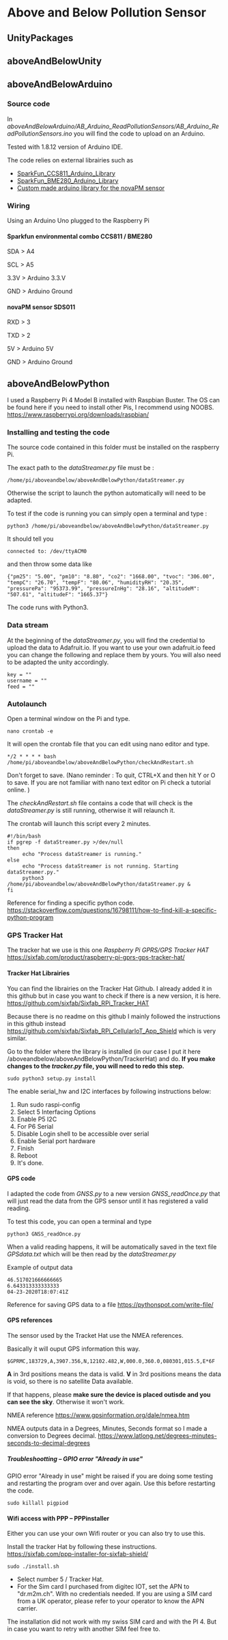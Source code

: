 # Above and Below Pollution Sensor

## UnityPackages

## aboveAndBelowUnity


## aboveAndBelowArduino

### Source code
In *aboveAndBelowArduino/AB_Arduino_ReadPollutionSensors/AB_Arduino_ReadPollutionSensors.ino* you will find the code to upload on an Arduino. 

Tested with 1.8.12 version of Arduino IDE.

The code relies on external librairies such as 
* [SparkFun_CCS811_Arduino_Library](https://github.com/sparkfun/SparkFun_CCS811_Arduino_Library)
* [SparkFun_BME280_Arduino_Library](https://github.com/sparkfun/SparkFun_BME280_Arduino_Library)
* [Custom made arduino library for the novaPM sensor](https://github.com/lauraperrenoud/novaPM)
 

### Wiring
Using an Arduino Uno plugged to the Raspberry Pi

#### Sparkfun environmental combo CCS811 / BME280

SDA > A4

SCL > A5

3.3V > Arduino 3.3.V

GND > Arduino Ground

#### novaPM sensor SDS011

RXD > 3

TXD > 2

5V > Arduino 5V

GND > Arduino Ground

## aboveAndBelowPython
 
I used a Raspberry Pi 4 Model B installed with Raspbian Buster. 
The OS can be found here if you need to install other Pis, I recommend using NOOBS. https://www.raspberrypi.org/downloads/raspbian/

### Installing and testing the code
The source code contained in this folder must be installed on the raspberry Pi. 

The exact path to the *dataStreamer.py* file must be :
```
/home/pi/aboveandbelow/aboveAndBelowPython/dataStreamer.py
```
Otherwise the script to launch the python automatically will need to be adapted. 

To test if the code is running you can simply open a terminal and type :
```
python3 /home/pi/aboveandbelow/aboveAndBelowPython/dataStreamer.py
```
It should tell you
```
connected to: /dev/ttyACM0
```
and then throw some data like
```
{"pm25": "5.00", "pm10": "8.80", "co2": "1668.00", "tvoc": "306.00", "tempC": "26.70", "tempF": "80.06", "humidityRH": "20.35", "pressurePa": "95373.99", "pressureInHg": "28.16", "altitudeM": "507.61", "altitudeF": "1665.37"}
```
The code runs with Python3. 

### Data stream

At the beginning of the *dataStreamer.py*, you will find the credential to upload the data to Adafruit.io. If you want to use your own adafruit.io feed you can change the following and replace them by yours. You will also need to be adapted the unity accordingly. 
```
key = ""
username = ""
feed = ""
```

### Autolaunch

Open a terminal window on the Pi and type.
```
nano crontab -e
```
It will open the crontab file that you can edit using nano editor and type. 
```
*/2 * * * * bash /home/pi/aboveandbelow/aboveAndBelowPython/checkAndRestart.sh
```
Don't forget to save. (Nano reminder : To quit, CTRL+X and then hit Y or O to save. If you are not familiar with nano text editor on Pi check a tutorial online. )

The *checkAndRestart.sh* file contains a code that will check is the *dataStreamer.py* is still running, otherwise it will relaunch it. 

The crontab will launch this script every 2 minutes. 

```
#!/bin/bash
if pgrep -f dataStreamer.py >/dev/null
then
     echo "Process dataStreamer is running."
else
     echo "Process dataStreamer is not running. Starting dataStreamer.py."
   	 python3 /home/pi/aboveandbelow/aboveAndBelowPython/dataStreamer.py &
fi
```
Reference for finding a specific python code. 
https://stackoverflow.com/questions/16798111/how-to-find-kill-a-specific-python-program


### GPS Tracker Hat
The tracker hat we use is this one *Raspberry Pi GPRS/GPS Tracker HAT*
https://sixfab.com/product/raspberry-pi-gprs-gps-tracker-hat/


#### Tracker Hat Librairies
You can find the librairies on the Tracker Hat Github. I already added it in this github but in case you want to check if there is a new version, it is here. 
https://github.com/sixfab/Sixfab_RPi_Tracker_HAT

Because there is no readme on this github I mainly followed the instructions in this github instead https://github.com/sixfab/Sixfab_RPi_CellularIoT_App_Shield  which is very similar. 

Go to the folder where the library is installed (in our case I put it here /aboveandbelow/aboveAndBelowPython/TrackerHat) and do. **If you make changes to the _tracker.py_ file, you will need to redo this step.**
```
sudo python3 setup.py install
```
The enable serial_hw and I2C interfaces by following instructions below:
1. Run sudo raspi-config
2. Select 5 Interfacing Options
3. Enable P5 I2C
4. For P6 Serial
5. Disable Login shell to be accessible over serial
6. Enable Serial port hardware
7. Finish
8. Reboot
9. It's done.

#### GPS code
I adapted the code from *GNSS.py* to a new version *GNSS_readOnce.py* that will just read the data from the GPS sensor until it has registered a valid reading. 

To test this code, you can open a terminal and type 
```
python3 GNSS_readOnce.py
```
When a valid reading happens, it will be automatically saved in the text file *GPSdata.txt* which will be then read by the *dataStreamer.py*

Example of output data
```
46.517021666666665
6.643313333333333
04-23-2020T18:07:41Z
```

Reference for saving GPS data to a file
https://pythonspot.com/write-file/

#### GPS references
The sensor used by the Tracket Hat use the NMEA references.

Basically it will ouput GPS information this way. 
```
$GPRMC,183729,A,3907.356,N,12102.482,W,000.0,360.0,080301,015.5,E*6F
```
**A** in 3rd positions means the data is valid. 
**V** in 3rd positions means the data is void, so there is no satellite Data available.

If that happens, please **make sure the device is placed outisde and you can see the sky**. Otherwise it won't work.

NMEA reference
https://www.gpsinformation.org/dale/nmea.htm

NMEA outputs data in a Degrees, Minutes, Seconds format so I made a conversion to Degrees decimal. 
https://www.latlong.net/degrees-minutes-seconds-to-decimal-degrees



##### Troubleshootting – GPIO error "Already in use"
GPIO error "Already in use" might be raised if you are doing some testing and restarting the program over and over again. 
Use this before restarting the code.
```
sudo killall pigpiod
```

#### Wifi access with PPP – PPPinstaller
Either you can use your own Wifi router or you can also try to use this.

Install the tracker Hat by following these instructions. 
https://sixfab.com/ppp-installer-for-sixfab-shield/
```
sudo ./install.sh
```
* Select number 5 / Tracker Hat. 
* For the Sim card I purchased from digitec IOT, set the APN to "dr.m2m.ch". With no credentials needed. If you are using a SIM card from a UK operator, please refer to your operator to know the APN carrier. 

The installation did not work with my swiss SIM card and with the PI 4. But in case you want to retry with another SIM feel free to. 



